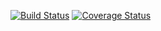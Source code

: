 [![Build Status](https://travis-ci.org/Seryazi-Andela/maintenance-tracker-frontend.svg?branch=develop)](https://travis-ci.org/Seryazi-Andela/maintenance-tracker-frontend) [![Coverage Status](https://coveralls.io/repos/github/Seryazi-Andela/maintenance-tracker-frontend/badge.svg?branch=master)](https://coveralls.io/github/Seryazi-Andela/maintenance-tracker-frontend?branch=master)
